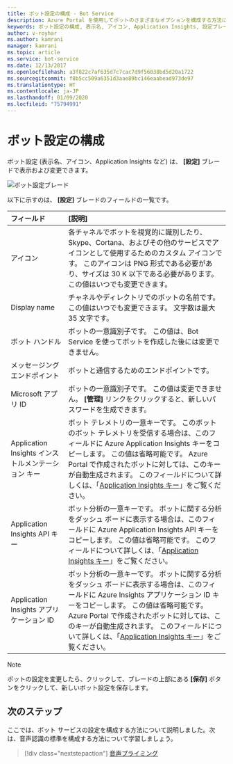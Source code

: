 ```yaml
---
title: ボット設定の構成 - Bot Service
description: Azure Portal を使用してボットのさまざまなオプションを構成する方法について説明します。
keywords: ボット設定の構成, 表示名, アイコン, Application Insights, 設定ブレード
author: v-royhar
ms.author: kamrani
manager: kamrani
ms.topic: article
ms.service: bot-service
ms.date: 12/13/2017
ms.openlocfilehash: a3f822c7af635d7c7cac7d9f56038bd5d20a1722
ms.sourcegitcommit: f8b5cc509a6351d3aae89bc146eaabead973de97
ms.translationtype: HT
ms.contentlocale: ja-JP
ms.lasthandoff: 01/09/2020
ms.locfileid: "75794991"
---
```

# <a name="configure-bot-settings"></a>ボット設定の構成

ボット設定 (表示名、アイコン、Application Insights など) は、 **[設定]** ブレードで表示および変更できます。

![ボット設定ブレード](~/media/bot-service-portal-configure-settings/bot-settings-blade.png)

以下に示すのは、 **[設定]** ブレードのフィールドの一覧です。

| フィールド | [説明] |
| :---  | :---        |
| アイコン | 各チャネルでボットを視覚的に識別したり、Skype、Cortana、およびその他のサービスでアイコンとして使用するためのカスタム アイコンです。 このアイコンは PNG 形式である必要があり、サイズは 30 K 以下である必要があります。 この値はいつでも変更できます。 |
| Display name | チャネルやディレクトリでのボットの名前です。 この値はいつでも変更できます。 文字数は最大 35 文字です。 |
| ボット ハンドル | ボットの一意識別子です。 この値は、Bot Service を使ってボットを作成した後には変更できません。 |
| メッセージング エンドポイント | ボットと通信するためのエンドポイントです。 |
| Microsoft アプリ ID | ボットの一意識別子です。 この値は変更できません。 **[管理]** リンクをクリックすると、新しいパスワードを生成できます。 |
| Application Insights インストルメンテーション キー | ボット テレメトリの一意キーです。 このボットのボット テレメトリを受信する場合は、このフィールドに Azure Application Insights キーをコピーします。 この値は省略可能です。 Azure Portal で作成されたボットに対しては、このキーが自動生成されます。 このフィールドについて詳しくは、「[Application Insights キー](~/bot-service-resources-app-insights-keys.md)」をご覧ください。 |
| Application Insights API キー | ボット分析の一意キーです。 ボットに関する分析をダッシュ ボードに表示する場合は、このフィールドに Azure Application Insights API キーをコピーします。 この値は省略可能です。 このフィールドについて詳しくは、「[Application Insights キー](~/bot-service-resources-app-insights-keys.md)」をご覧ください。 |
| Application Insights アプリケーション ID | ボット分析の一意キーです。 ボットに関する分析をダッシュ ボードに表示する場合は、このフィールドに Azure Insights アプリケーション ID キーをコピーします。 この値は省略可能です。 Azure Portal で作成されたボットに対しては、このキーが自動生成されます。 このフィールドについて詳しくは、「[Application Insights キー](~/bot-service-resources-app-insights-keys.md)」をご覧ください。 |

> [!NOTE]
> ボットの設定を変更したら、クリックして、ブレードの上部にある **[保存]** ボタンをクリックして、新しいボット設定を保存します。

## <a name="next-steps"></a>次のステップ
ここでは、ボット サービスの設定を構成する方法について説明しました。次は、音声認識の標準を構成する方法について学習しましょう。
> [!div class="nextstepaction"]
> [音声プライミング](bot-service-manage-speech-priming.md)